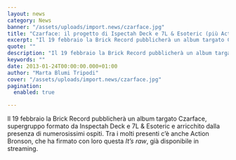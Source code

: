 ```yaml
---
layout: news
category: News
banner: "/assets/uploads/import.news/czarface.jpg"
title: "Czarface: il progetto di Ispectah Deck e 7L & Esoteric (più Action Bronson)"
excerpt: "Il 19 febbraio la Brick Record pubblicherà un album targato Czarface, supergruppo formato da Inspectah Deck e 7L & Esoteric e arricchito dalla presenza di numerosissimi ospiti. Tra i molti presenti c’è anche Action Bronson, che ha firmato con loro questa It’s raw, già disponibile in streaming.  "
quote: ""
description: "Il 19 febbraio la Brick Record pubblicherà un album targato Czarface, supergruppo formato da Inspectah Deck e 7L & Esoteric e arricchito dalla presenza di numerosissimi ospiti. Tra i molti presenti c’è anche Action Bronson, che ha firmato con loro questa It’s raw, già disponibile in streaming.  "
keywords: ""
date: 2013-01-24T00:00:00.000+01:00
author: "Marta Blumi Tripodi"
cover: "/assets/uploads/import.news/czarface.jpg"
pagination:
  enabled: true

---
```


Il 19 febbraio la Brick Record pubblicherà un album targato Czarface, supergruppo formato da Inspectah Deck e 7L & Esoteric e arricchito dalla presenza di numerosissimi ospiti. Tra i molti presenti c’è anche Action Bronson, che ha firmato con loro questa _It’s raw_, già disponibile in streaming.

  